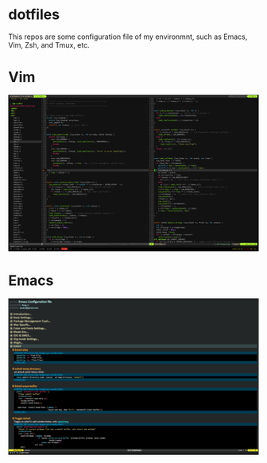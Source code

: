 dotfiles
========

This repos are some configuration file of my environmnt, such as Emacs, Vim, Zsh, and Tmux, etc.

Vim
=======

![vim](./screenshot/vim.png)

Emacs
=======

![emacs - org-mode](./screenshot/emacs-org-mode.png)
